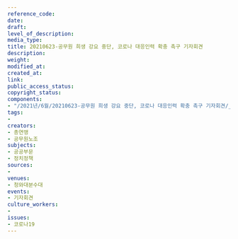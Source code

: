 ```yaml
---
reference_code: 
date: 
draft: 
level_of_description: 
media_type: 
title: 20210623-공무원 희생 강요 중단, 코로나 대응인력 확충 촉구 기자회견
description: 
weight: 
modified_at: 
created_at: 
link: 
public_access_status: 
copyright_status: 
components:
- "/2021년/6월/20210623-공무원 희생 강요 중단, 코로나 대응인력 확충 촉구 기자회견/_5D40286.jpg"
tags:
- 
creators:
- 총연맹
- 공무원노조
subjects:
- 공공부문
- 정치정책
sources:
- 
venues:
- 청와대분수대
events:
- 기자회견
culture_workers:
- 
issues:
- 코로나19
---
```

